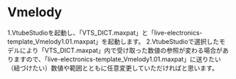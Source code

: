 # Vmelody
1.VtubeStudioを起動し、「VTS_DICT.maxpat」と「live-electronics-template_Vmelody1.01.maxpat」を起動します。
2.VtubeStudioで選択したモデルにより「VTS_DICT.maxpat」内で受け取った数値の参照が変わる場合がありますので、「live-electronics-template_Vmelody1.01.maxpat」に送りたい（紐づけたい）数値や範囲とともに任意変更していただければと思います。
